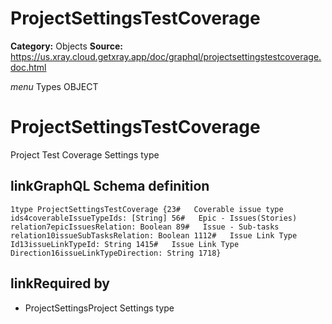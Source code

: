 # ProjectSettingsTestCoverage

**Category:** Objects
**Source:** https://us.xray.cloud.getxray.app/doc/graphql/projectsettingstestcoverage.doc.html

*menu* Types OBJECT
 # ProjectSettingsTestCoverage
 Project Test Coverage Settings type

## linkGraphQL Schema definition
 `1type ProjectSettingsTestCoverage {23#   Coverable issue type ids4coverableIssueTypeIds: [String] 56#   Epic - Issues(Stories) relation7epicIssuesRelation: Boolean 89#   Issue - Sub-tasks relation10issueSubTasksRelation: Boolean 1112#   Issue Link Type Id13issueLinkTypeId: String 1415#   Issue Link Type Direction16issueLinkTypeDirection: String 1718}`
## linkRequired by
 - ProjectSettingsProject Settings type